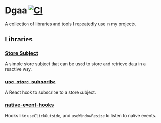 # Dgaa [![CI](https://github.com/Ahineya/dgaa/actions/workflows/build.yml/badge.svg)](https://github.com/Ahineya/dgaa/actions/workflows/build.yml)

A collection of libraries and tools I repeatedly use in my projects.

## Libraries

### [Store Subject](https://github.com/ahineya/dgaa/blob/main/libs/store-subject)

A simple store subject that can be used to store and retrieve data in a reactive way.


### [use-store-subscribe](https://github.com/ahineya/dgaa/blob/main/libs/use-store-subscribe)

A React hook to subscribe to a store subject.

### [native-event-hooks](https://github.com/ahineya/dgaa/blob/main/libs/native-event-hooks)

Hooks like `useClickOutside`, and `useWindowResize` to listen to native events.
